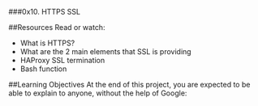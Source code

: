 ###0x10. HTTPS SSL

##Resources
Read or watch:
* What is HTTPS?
* What are the 2 main elements that SSL is providing
* HAProxy SSL termination
* Bash function

##Learning Objectives
At the end of this project, you are expected to be able to explain to anyone, without the help of Google:
